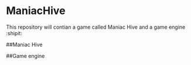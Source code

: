 # ManiacHive

This repository will contian a game called Maniac Hive and a game engine :shipit:

##Maniac Hive

##Game engine

